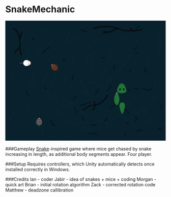 SnakeMechanic
=================

![readme image][1]

###Gameplay
[Snake](http://en.wikipedia.org/wiki/Snake_(video_game))-inspired game where mice get chased by snake increasing in length, as additional body segments appear. Four player. 

###Setup
Requires controllers, which Unity automatically detects once installed correctly in Windows.

###Credits
Ian - coder
Jabir - idea of snakes + mice + coding
Morgan - quick art
Brian - initial rotation algorithm
Zack - corrected rotation code
Matthew - deadzone callibration


  [1]: https://raw.githubusercontent.com/GameMakersUnion/SnakeMechanic/master/README.png
  